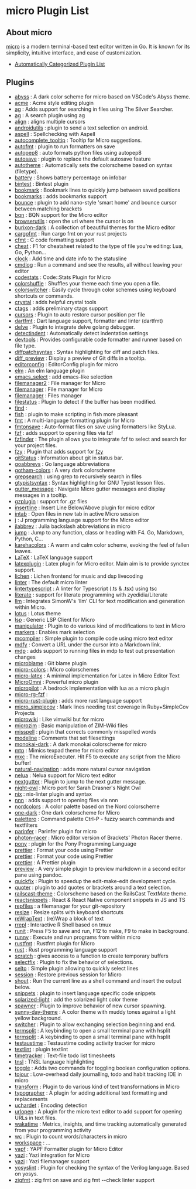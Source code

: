 # micro Plugin List

## About micro

[micro](https://micro-editor.github.io/) is a modern terminal-based text
editor written in Go. It is known for its simplicity, intuitive interface,
and ease of customization.

* [Automatically Categorized Plugin List](categorized.html)

## Plugins

* [abyss](https://github.com/pmarreck/micro-abyss) : A dark color scheme for micro based on VSCode's Abyss theme.
* [acme](https://github.com/xxuejie/micro-acme) : Acme style editing plugin
* [ag](https://github.com/andreas-jonsson/micro-ag-plugin) : Adds support for searching in files using The Silver Searcher.
* [ag](https://github.com/sebkolind/micro-ag) : A search plugin using ag
* [align](https://github.com/mosskjohnson/align-plugin) : aligns multiple cursors
* [androidutils](https://github.com/zongou/micro-androidutils) : plugin to send a text selection on android.
* [aspell](https://github.com/priner/micro-aspell-plugin) : Spellchecking with Aspell
* [autocomplete_tooltip](https://github.com/usfbih8u/micro-autocomplete-tooltip) : Tooltip for Micro suggestions.
* [autofmt](https://github.com/a11ce/micro-autofmt) : plugin to run formatters on save
* [autopep8](https://github.com/mbkulik/micro-autopep8) : auto formats python files using autopep8
* [autosave](https://github.com/transmutrix/micro-plugin-autosave) : plugin to replace the default autosave feature
* [autotheme](https://github.com/akikareha/micro-autotheme-plugin) : Automatically sets the colorscheme based on syntax (filetype).
* [battery](https://github.com/dubyte/micro-battery) : Shows battery percentage on infobar
* [bintest](https://github.com/henkvanderspek/MicroPlugins) : Bintest plugin
* [bookmark](https://github.com/haqk/micro-bookmark) : Bookmark lines to quickly jump between saved positions
* [bookmarks](https://github.com/codezapper/micro-bookmarks-plugin) : adds bookmarks support
* [bounce](https://github.com/sparques/micro-bounce) : plugin to add nano-style 'smart home' and bounce cursor between matching brackets
* [bqn](https://github.com/0racle/micro-bqn) : BQN support for the Micro editor
* [browserutils](https://github.com/zongou/micro-browserutils) : open the uri where the cursor is on
* [burixon-dark](https://github.com/BuriXon-code/micro-burixon-dark) : A collection of beautiful themes for the Micro editor
* [cargofmt](https://github.com/brittonhayes/micro-cargofmt) : Run cargo fmt on your rust projects
* [cfmt](https://github.com/DeanHnter/cfmt) : C code formatting support
* [cheat](https://github.com/terokarvinen/micro-cheat) : F1 for cheatsheet related to the type of file you're editing: Lua, Go, Python...
* [clock](https://github.com/JuggleJungle/micro-clock) : Add time and date info to the statusline
* [cmdlog](https://github.com/sum01/cmdlog-micro) : Run a command and see the results, all without leaving your editor
* [codestats](https://github.com/redfire75369/code-stats-micro) : Code::Stats Plugin for Micro
* [colorshuffle](https://github.com/akikareha/micro-colorshuffle-plugin) : Shuffles your theme each time you open a file.
* [colorswitcher](https://github.com/akikareha/micro-colorswitcher-plugin) : Easily cycle through color schemes using keyboard shortcuts or commands.
* [crystal](https://github.com/colinrioux/micro-crystal) : adds helpful crystal tools
* [ctags](https://github.com/codezapper/micro-ctags-plugin) : adds preliminary ctags support
* [cursors](https://github.com/lecheel/micro-cursors-plugin) : Plugin to auto restore cursor position per file
* [dartfmt](https://github.com/plinkr/micro-dartfmt) : Dart language support, formatter and linter (dartfmt)
* [delve](https://github.com/serge-v/micro-delve) : Plugin to integrate delve golang debugger.
* [detectindent](https://github.com/dmaluka/micro-detectindent) : Automatically detect indentation settings
* [devtools](https://github.com/zongou/micro-devtools) : Provides configurable code formatter and runner based on file type.
* [diffpatchsyntax](https://github.com/akikareha/micro-diffpatch-syntax) : Syntax highlighting for diff and patch files.
* [diff_preview](https://github.com/usfbih8u/micro-diff-preview) : Display a preview of Git diffs in a tooltip.
* [editorconfig](https://github.com/10sr/editorconfig-micro) : EditorConfig plugin for micro
* [elm](https://github.com/allanderek/elm-micro-plugin) : An elm language plugin
* [emacs_select](https://github.com/kesslern/micro-emacs-select) : add emacs-like selection
* [filemanager2](https://github.com/Neko-Box-Coder/filemanager2) : File manager for Micro
* [filemanager](https://github.com/claromes/filemanager-plugin) : File manager for Micro
* [filemanager](https://github.com/tagirmukail/micro-tree-plugin) : Files manager
* [filestatus](https://github.com/NicolaiSoeborg/filestatus-plugin) : Plugin to detect if the buffer has been modified.
* [find](https://github.com/inunosinsi/micro-find-fzf) : 
* [fish](https://github.com/CamilleScholtz/micro-fish-plugin) : plugin to make scripting in fish more pleasant
* [fmt](https://github.com/sum01/fmt-micro) : A multi-language formatting plugin for Micro
* [fmtonsave](https://github.com/akikareha/micro-fmtonsave-plugin) : Auto-format files on save using formatters like StyLua.
* [fzf](https://github.com/samdmarshall/micro-fzf-plugin) : adds support to opening files via fzf
* [fzfinder](https://github.com/MuratovAS/micro-fzfinder) : The plugin allows you to integrate fzf to select and search for your project files.
* [fzy](https://github.com/chrishalebarnes/micro-fzy-plugin) : Plugin that adds support for [fzy](https://github.com/jhawthorn/fzy)
* [gitStatus](https://github.com/Neko-Box-Coder/git-status) : Information about git in status bar.
* [goabbrevs](https://github.com/serge-v/goabbrevs) : Go language abbreviations
* [gotham-colors](https://github.com/novln/micro-gotham-colors) : A very dark colorscheme
* [grepsearch](https://github.com/gaenseklein/grepsearch) : using grep to recursively search in files
* [gtypistsyntax](https://github.com/akikareha/micro-gtypist-syntax) : Syntax highlighting for GNU Typist lesson files.
* [gutter_message](https://github.com/usfbih8u/micro-gutter-message) : Navigate Micro gutter messages and display messages in a tooltip.
* [gzplugin](https://github.com/dzmanto/gzplugin4micro) : support for .gz files
* [insertline](https://github.com/ia7ck/insertline) : Insert Line Below/Above plugin for micro editor
* [intab](https://github.com/Nikitamuraviev10/micro-intab) : Open files in new tab in active Micro session
* [j](https://github.com/0racle/micro-j) : J programming language support for the Micro editor
* [jlabbrev](https://github.com/MasFlam/jlabbrev) : Julia backslash abbreviations in micro
* [jump](https://github.com/terokarvinen/micro-jump) : Jump to any function, class or heading with F4. Go, Markdown, Python, C...
* [karehacolors](https://github.com/akikareha/micro-kareha-colorschemes) : A warm and calm color scheme, evoking the feel of fallen leaves.
* [LaTeX](https://github.com/Therrk/micro-latex-plugin) : LaTeX language support
* [latexplugin](https://github.com/chykcha3/micro-plugin-latex) : Latex plugin for Micro editor. Main aim is to provide synctex support.
* [lichen](https://github.com/XiNNiW/micro-lichen) : Lichen frontend for music and dsp livecoding
* [linter](https://github.com/shitchell/micro-linter) : The default micro linter
* [lintertypescript](https://github.com/sebkolind/micro-linter-typescript) : A linter for Typescript (.ts & .tsx) using tsc
* [literate](https://github.com/zyedidia/literate-micro) : support for literate programming with zyedidia/Literate
* [llm](https://github.com/ShamanicArts/llm-micro) : Integrates SimonW's 'llm' CLI for text modification and generation within Micro.
* [lotus](https://github.com/QualityCroissant/lotus) : Lotus theme
* [lsp](https://github.com/AndCake/micro-plugin-lsp) : Generic LSP Client for Micro
* [manipulator](https://github.com/NicolaiSoeborg/manipulator-plugin) : Plugin to do various kind of modifications to text in Micro
* [markers](https://github.com/AlexanderMartinKane/micro-markers-plugin) : Enables mark selection
* [mcompiler](https://github.com/joselbr2099/mcompiler) : Simple plugin to compile code using micro text editor
* [mdfy](https://github.com/akikareha/micro-mdfy-plugin) : Convert a URL under the cursor into a Markdown link.
* [mdp](https://github.com/samdmarshall/micro-mdp-plugin) : adds support to running files in mdp to test out presentation changes
* [microblame](https://github.com/chaireze/microblame) : Git blame plugin
* [micro-colors](https://github.com/quinneden/micro-colors) : Micro colorschemes
* [micro-latex](https://github.com/lcscosta/micro-latex) : A minimal implementation for Latex in Micro Editor Text
* [MicroOmni](https://github.com/Neko-Box-Coder/MicroOmni) : Powerful micro plugin
* [micropilot](https://github.com/gochaos-app/microisaac) : A bedrock implementation with lua as a micro plugin
* [micro-rg-fzf](https://github.com/inunosinsi/micro-rg-fzf) : 
* [micro-rust-plugin](https://github.com/rochacbruno/micro-rust-plugin) : adds more rust language support
* [micro_simplecov](https://github.com/zcotter/micro_simplecov) : Mark lines needing test coverage in Ruby+SimpleCov Projects
* [microwiki](https://github.com/obedm503/microwiki) : Like vimwiki but for micro
* [microzim](https://github.com/ihavenomouth/microzim) : Basic manipulation of ZIM-Wiki files
* [misspell](https://github.com/CamilleScholtz/micro-misspell-plugin) : plugin that corrects commonly misspelled words
* [modeline](https://github.com/LevitatingBusinessMan/micro-modeline) : Comments that set filesettings
* [monokai-dark](https://github.com/Theodus/micro-monokai-dark) : A dark monokai colorscheme for micro
* [mtp](https://github.com/helio-frota/micro-textpad-similar-theme) : Mimics texpad theme for micro editor
* [mxc](https://github.com/cadnza/mxc) : The microExecuter. Hit F5 to execute any script from the Micro buffer!
* [natural-navigation](https://github.com/samdmarshall/micro-natural-navigation-plugin) : adds more natural cursor navigation
* [nelua](https://github.com/leap0x7b/micro-nelua-plugin) : Nelua support for Micro text editor
* [nextgutter](https://github.com/serge-v/micro-nextgutter) : Plugin to jump to the next gutter message.
* [night-owl](https://github.com/aldy505/micro-night-owl) : Micro port for Sarah Drasner's Night Owl
* [nix](https://github.com/vandervoortj/nix-micro-plugin) : nix-linter plugin and syntax
* [nnn](https://github.com/breaker27/micro-nnn-plugin) : adds support to opening files via nnn
* [nordcolors](https://github.com/KiranWells/micro-nord-tc-colors) : A color palette based on the Nord colorscheme
* [one-dark](https://github.com/joseluisq/micro-one-dark) : One dark colorscheme for Micro
* [palettero](https://github.com/terokarvinen/palettero) : Command palette Ctrl-P - fuzzy search commands and textfilters
* [parinfer](https://github.com/CosmicToast/parinfer-micro) : Parinfer plugin for micro
* [photon-racer](https://github.com/edelsonc/micro-photon-racer) : Micro editor version of Brackets' Photon Racer theme.
* [pony](https://github.com/Theodus/micro-pony-plugin) : plugin for the Pony Programming Language
* [prettier](https://github.com/gamemaker1/micro-plugin-prettier) : Format your code using Prettier
* [prettier](https://github.com/Himei-Miyu/micro-plugin-prettier) : Format your code using Prettier
* [prettier](https://github.com/sebkolind/micro-prettier) : A Prettier plugin
* [preview](https://github.com/weebi/micro-preview) : A very simple plugin to preview markdown in a second editor pane using pandoc.
* [quickfix](https://github.com/serge-v/micro-quickfix) : Plugin to speedup the edit-make-edit development cycle.
* [quoter](https://github.com/sparques/micro-quoter) : plugin to add quotes or brackets around a text selection.
* [railscast-theme](https://github.com/pbsds/micro-railscast-theme) : Colorscheme based on the RailsCast TextMate theme.
* [reactsnippets](https://github.com/ibrahimpg/react-snippets-micro) : React & React Native component snippets in JS and TS
* [repfiles](https://github.com/gaenseklein/repfiles) : a filemanager for your git-repository
* [resize](https://github.com/itsoctotv/micro-resize) : Resize splits with keyboard shortcuts
* [reWrapText](https://github.com/stephengaito/microReWrapText) : (re)Wrap a block of text
* [rrepl](https://github.com/thhaase/micro-rrepl) : Interactive R Shell based on tmux
* [runit](https://github.com/terokarvinen/micro-run) : Press F5 to save and run, F12 to make, F9 to make in background.
* [runny](https://github.com/Mineeagle/runny) : Execute and run programs from within micro
* [rustfmt](https://github.com/sum01/rustfmt-micro) : Rustfmt plugin for Micro
* [rust](https://github.com/rzhikharevich/micro-rust) : Rust programming language support
* [scratch](https://github.com/samdmarshall/micro-scratch-plugin) : gives access to a function to create temporary buffers
* [selectfix](https://github.com/80-p/micro-selectfix) : Plugin to fix the behavior of selections.
* [selto](https://github.com/PawelMTRK/micro-selto-plugin) : Simple plugin allowing to quickly select lines
* [session](https://github.com/Nikitamuraviev10/micro-session) : Restore previous session for Micro
* [shout](https://github.com/akikareha/micro-shout-plugin) : Run the current line as a shell command and insert the output below.
* [snippets](https://github.com/zyedidia/microsnippets) : plugin to insert language specific code snippets
* [solarized-light](https://github.com/samdmarshall/micro-solarized-light-colortheme) : add the solarized light color theme
* [spawner](https://github.com/80-p/micro-spawner) : Plugin to improve behavior of new cursor spawning.
* [sunny-day-theme](https://github.com/dwwmmn/micro-sunny-day) : A color theme with muddy tones against a light yellow background.
* [switcher](https://github.com/80-p/micro-switcher) : Plugin to allow exchanging selection beginning and end.
* [termsplit](https://github.com/AspieSoft/micro-editor-ide) : A keybinding to open a small terminal pane with hsplit
* [termsplit](https://github.com/AspieSoft/micro-editor-plugin-termsplit) : A keybinding to open a small terminal pane with hsplit
* [testaustime](https://github.com/Testaustime/testaustime-micro) : Testaustime coding activity tracker for micro
* [textlint](https://github.com/hidaruma/micro-textlint-plugin) : plugin textlint
* [timetracker](https://github.com/mozey/micro-timetracker) : Text-file todo list timesheets
* [tnsl](https://github.com/CircleShift/tnsl-micro-plugin) : TNSL language highlighting
* [toggle](https://github.com/akikareha/micro-toggle-plugin) : Adds two commands for toggling boolean configuration options.
* [tojour](https://github.com/protostork/micro-tojour) : Low-overhead daily journalling, todo and habit tracking IDE in micro
* [transform](https://github.com/SuSonicTH/micro-transform) : Plugin to do various kind of text transformations in Micro
* [typographer](https://github.com/dei-layborer/micro-typographer) : A plugin for adding additional text formatting and replacements
* [uchardet](https://github.com/niten94/micro-uchardet) : Encoding detection
* [urlopen](https://github.com/pjg11/micro-urlopen) : A plugin for the micro text editor to add support for opening URLs in text files.
* [wakatime](https://github.com/wakatime/micro-wakatime) : Metrics, insights, and time tracking automatically generated from your programming activity
* [wc](https://github.com/adamnpeace/micro-wc-plugin) : Plugin to count words/characters in micro
* [workspace](https://github.com/inunosinsi/micro-workspace) : ...
* [yapf](https://github.com/claromes/micro-yapf) : YAPF Formatter plugin for Micro Editor
* [yazi](https://github.com/kanvolu/yazi.micro) : Yazi integration for Micro
* [yazi](https://github.com/RichardFevrier/micro-yazi) : Yazi filemanager support
* [yosyslint](https://github.com/MuratovAS/micro-yosyslint) : Plugin for checking the syntax of the Verilog language. Based on yosys.
* [zigfmt](https://github.com/squeek502/micro-zigfmt) : zig fmt on save and zig fmt --check linter support
